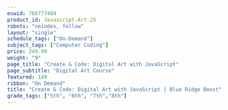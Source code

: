 ```yaml
---
ecwid: 766777404
product_id: Javascript-Art-25
robots: "noindex, follow"
layout: "single"
schedule_tags: ["On-Demand"]
subject_tags: ["Computer Coding"]
price: 249.99
weight: "9"
page_title: "Create & Code: Digital Art with JavaScript"
page_subtitle: "Digital Art Course"
featured: 149
ribbon: "On Demand"
title: "Create & Code: Digital Art with JavaScript | Blue Ridge Boost"
grade_tags: ["5th", "6th", "7th","8th"]
---
```

